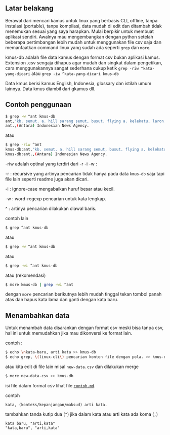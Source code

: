 ## Latar belakang
Berawal dari mencari kamus untuk linux yang berbasis CLI, offline, tanpa instalasi (portable), tanpa kompilasi, data mudah di edit dan ditambah tidak menemukan sesuai yang saya harapkan. Mulai berpikir untuk membuat aplikasi sendiri. Awalnya mau mengembangkan dengan python setelah beberapa pertimbangan lebih mudah untuk menggunakan file csv saja dan memanfaatkan command linux yang sudah ada seperti `grep` dan `more`.

kmus-db adalah file data kamus dengan format csv bukan aplikasi kamus. Extension .csv sengaja dihapus agar mudah dan singkat dalam pengetikan, cara menggunakannya sangat sederhana cukup ketik `grep -riw ^kata-yang-dicari` atau `grep -iw ^kata-yang-dicari kmus-db`

Data kmus berisi kamus English, Indonesia, glossary dan istilah umum lainnya. Data kmus diambil dari gkamus dll.

## Contoh penggunaan
```bash
$ grep -w ^ant kmus-db 
ant,"kb. semut. a. hill sarang semut, busut. flying a. kelekatu, laron. red a. kerangga. white a. anai-anai."
ant.,(Antara) Indonesian News Agency.
```
atau
```bash
$ grep -riw ^ant
kmus-db:ant,"kb. semut. a. hill sarang semut, busut. flying a. kelekatu, laron. red a. kerangga. white a. anai-anai."
kmus-db:ant.,(Antara) Indonesian News Agency.
```
-riw adalah optinal yang terdiri dari -r -i -w :

-r : recursive yang artinya pencarian tidak hanya pada data `kmus-db` saja tapi file lain seperti readme juga akan dicari.

-i : ignore-case mengabaikan huruf besar atau kecil.

-w : word-regexp pencarian untuk kata lengkap.

^ : artinya pencarian dilakukan diawal baris.


contoh lain
```bash
$ grep ^ant kmus-db
```
atau
```bash
$ grep -w ^ant kmus-db
```
atau
```bash
$ grep -wi ^ant kmus-db
```
atau (rekomendasi)
```bash
$ more kmus-db | grep -wi ^ant
```
dengan `more` pencarian berikutnya lebih mudah tinggal tekan tombol panah atas dan hapus kata lama dan ganti dengan kata baru.

## Menambahkan data
Untuk menambah data disarankan dengan format csv meski bisa tanpa csv, hal ini untuk memudahkan jika mau dikonversi ke format lain.

contoh :
```bash
$ echo \nkata-baru, arti kata >> kmus-db
$ echo grep, \(linux-cli\) pencarian konten file dengan pola. >> kmus-db
```
atau kita edit di file lain misal `new-data.csv` dan dilakukan merge
```bash
$ more new-data.csv >> kmus-db
```

isi file dalam format csv lihat file [`contoh.md`](https://github.com/zupri/kmus/blob/main/contoh.md).

contoh
```
kata, (konteks/kepanjangan/maksud) arti kata.
```
tambahkan tanda kutip dua (`"`) jika dalam kata atau arti kata ada koma (`,`)
```
kata baru, "arti,kata"
"kata,baru", "arti,kata"
```
